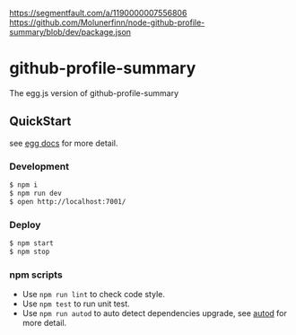 https://segmentfault.com/a/1190000007556806
https://github.com/Molunerfinn/node-github-profile-summary/blob/dev/package.json
# github-profile-summary

The egg.js version of github-profile-summary

## QuickStart

<!-- add docs here for user -->

see [egg docs][egg] for more detail.

### Development

```bash
$ npm i
$ npm run dev
$ open http://localhost:7001/
```

### Deploy

```bash
$ npm start
$ npm stop
```

### npm scripts

- Use `npm run lint` to check code style.
- Use `npm test` to run unit test.
- Use `npm run autod` to auto detect dependencies upgrade, see [autod](https://www.npmjs.com/package/autod) for more detail.


[egg]: https://eggjs.org